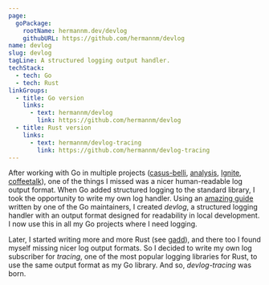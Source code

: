 ```yaml
---
page:
  goPackage:
    rootName: hermannm.dev/devlog
    githubURL: https://github.com/hermannm/devlog
name: devlog
slug: devlog
tagLine: A structured logging output handler.
techStack:
  - tech: Go
  - tech: Rust
linkGroups:
  - title: Go version
    links:
      - text: hermannm/devlog
        link: https://github.com/hermannm/devlog
  - title: Rust version
    links:
      - text: hermannm/devlog-tracing
        link: https://github.com/hermannm/devlog-tracing
---
```


After working with Go in multiple projects ([casus-belli](/casus-belli), [analysis](/analysis),
[Ignite](/ignite), [coffeetalk](/coffeetalk)), one of the things I missed was a nicer human-readable
log output format. When Go added structured logging to the standard library, I took the opportunity
to write my own log handler. Using an
[amazing guide](https://github.com/golang/example/blob/1d6d2400d4027025cb8edc86a139c9c581d672f7/slog-handler-guide/README.md)
written by one of the Go maintainers, I created _devlog_, a structured logging handler with an
output format designed for readability in local development. I now use this in all my Go projects
where I need logging.

Later, I started writing more and more Rust (see [gadd](/gadd)), and there too I found myself
missing nicer log output formats. So I decided to write my own log subscriber for _tracing_, one of
the most popular logging libraries for Rust, to use the same output format as my Go library. And so,
_devlog-tracing_ was born.
